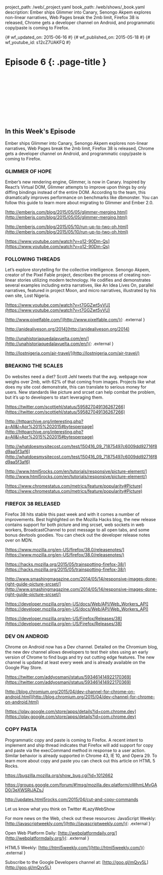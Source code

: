 project_path: /web/_project.yaml
book_path: /web/shows/_book.yaml
description: Ember ships Glimmer into Canary, Senongo Akpem explores non-linear narratives, Web Pages break the 2mb limit, Firefox 38 is released, Chrome gets a developer channel on Android, and programmatic copy/paste is coming to Firefox.

{# wf_updated_on: 2015-06-16 #}
{# wf_published_on: 2015-05-18 #}
{# wf_youtube_id: s12cZ7UAKFQ #}

# Episode 6 {: .page-title }


<div class="video-wrapper">
  <iframe class="devsite-embedded-youtube-video" data-video-id="s12cZ7UAKFQ"
          data-autohide="1" data-showinfo="0" frameborder="0" allowfullscreen>
  </iframe>
</div>


## In this Week's Episode

Ember ships Glimmer into Canary, Senongo Akpem explores non-linear narratives, Web Pages break the 2mb limit, Firefox 38 is released, Chrome gets a developer channel on Android, and programmatic copy/paste is coming to Firefox.

### GLIMMER OF HOPE
Ember’s new rendering engine, Glimmer, is now in Canary. Inspired by React’s Virtual DOM, Glimmer attempts to improve upon things by only diffing bindings instead of the entire DOM. According to the team, this dramatically improves performance on benchmarks like dbmonster. You can follow this guide to learn more about migrating to Glimmer and Ember 2.0. 

[http://emberjs.com/blog/2015/05/05/glimmer-merging.html](http://emberjs.com/blog/2015/05/05/glimmer-merging.html)

[http://emberjs.com/blog/2015/05/10/run-up-to-two-oh.html](http://emberjs.com/blog/2015/05/10/run-up-to-two-oh.html)

[https://www.youtube.com/watch?v=o12-90Dm-Qs](https://www.youtube.com/watch?v=o12-90Dm-Qs)

### FOLLOWING THREADS
Let’s explore storytelling for the collective intelligence. Senongo Akpem, creator of the Pixel Fable project, describes the process of creating non-linear stories utilizing modern technology. He codifies and demonstrates several examples including extra narratives, like An Idea Lives On, parallel narratives, featured in project Moon, and micro narratives, illustrated by his own site, Lost Nigeria.

[https://www.youtube.com/watch?v=t7GGZwt5yVU](https://www.youtube.com/watch?v=t7GGZwt5yVU) 

[http://www.pixelfable.com/](http://www.pixelfable.com/){: .external }

[http://anidealiveson.org/2014](http://anidealiveson.org/2014)

[http://unahistoriaquedalavuelta.com/en/](http://unahistoriaquedalavuelta.com/en/){: .external }

[http://lostnigeria.com/air-travel/](http://lostnigeria.com/air-travel/)

### BREAKING THE SCALES
Do websites need a diet? Scott Jehl tweets that the avg. webpage now weighs over 2mb, with 62% of that coming from images. Projects like what does my site cost demonstrate, this can translate to serious money for users. New standards like picture and srcset can help combat the problem, but it’s up to developers to start leveraging them.

[https://twitter.com/scottjehl/status/595827049136267266](https://twitter.com/scottjehl/status/595827049136267266)

[http://httparchive.org/interesting.php?a=All&l=Apr%2015%202015#bytesperpage](http://httparchive.org/interesting.php?a=All&l=Apr%2015%202015#bytesperpage)

[http://whatdoesmysitecost.com/test/150416_09_71875497c6009dd92716f8d9aa5f3af6](http://whatdoesmysitecost.com/test/150416_09_71875497c6009dd92716f8d9aa5f3af6)

[http://www.html5rocks.com/en/tutorials/responsive/picture-element/](http://www.html5rocks.com/en/tutorials/responsive/picture-element/)

[https://www.chromestatus.com/metrics/feature/popularity#Picture](https://www.chromestatus.com/metrics/feature/popularity#Picture)

### FIREFOX 38 RELEASED
Firefox 38 hits stable this past week and with it comes a number of improvements. Best highlighted on the Mozilla Hacks blog, the new release contains support for both picture and img srcset, web sockets in web workers, BroadcastChannel to post message to all open tabs, and some bonus devtools goodies. You can check out the developer release notes over on MDN. 

[https://www.mozilla.org/en-US/firefox/38.0/releasenotes/](https://www.mozilla.org/en-US/firefox/38.0/releasenotes/)

[https://hacks.mozilla.org/2015/05/trainspotting-firefox-38/](https://hacks.mozilla.org/2015/05/trainspotting-firefox-38/)

[http://www.smashingmagazine.com/2014/05/14/responsive-images-done-right-guide-picture-srcset/](http://www.smashingmagazine.com/2014/05/14/responsive-images-done-right-guide-picture-srcset/)

[https://developer.mozilla.org/en-US/docs/Web/API/Web_Workers_API](https://developer.mozilla.org/en-US/docs/Web/API/Web_Workers_API)

[https://developer.mozilla.org/en-US/Firefox/Releases/38](https://developer.mozilla.org/en-US/Firefox/Releases/38)

### DEV ON ANDROID
Chrome on Android now has a Dev channel. Detailed on the Chromium blog, the new dev channel allows developers to test their sites using an early version of Chrome to find bugs and try out cutting edge features. The new channel is updated at least every week and is already available on the Google Play Store.

[https://twitter.com/addyosmani/status/593461414922170369](https://twitter.com/addyosmani/status/593461414922170369)

[http://blog.chromium.org/2015/04/dev-channel-for-chrome-on-android.html](http://blog.chromium.org/2015/04/dev-channel-for-chrome-on-android.html)

[https://play.google.com/store/apps/details?id=com.chrome.dev](https://play.google.com/store/apps/details?id=com.chrome.dev)

### COPY PASTA
Programmatic copy and paste is coming to Firefox. A recent intent to implement and ship thread indicates that Firefox will add support for copy and paste via the execCommand method in response to a user action. Similar behavior is already supported in Chrome 43, IE 10, and Opera 29. To learn more about copy and paste you can check out this article on HTML 5 Rocks.

<https://bugzilla.mozilla.org/show_bug.cgi?id=1012662>

<https://groups.google.com/forum/#!msg/mozilla.dev.platform/oWhmLMvGAD0/3eXWSRjJAZsJ>

<http://updates.html5rocks.com/2015/04/cut-and-copy-commands>


Let us know what you think on Twitter #LazyWebShow

For more news on the Web, check out these resources:
JavaScript Weekly: [http://javascriptweekly.com/](http://javascriptweekly.com/){: .external }

Open Web Platform Daily: [http://webplatformdaily.org/](http://webplatformdaily.org/){: .external }

HTML5 Weekly: [http://html5weekly.com/](http://html5weekly.com/){: .external }

Subscribe to the Google Developers channel at: [http://goo.gl/mQyv5L](http://goo.gl/mQyv5L)

